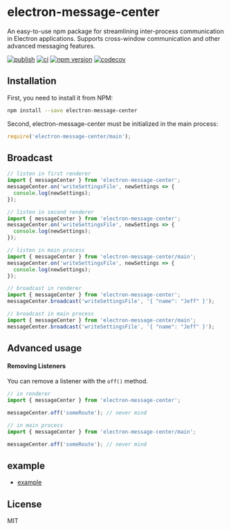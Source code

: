 # electron-message-center

An easy-to-use npm package for streamlining inter-process communication in Electron applications. Supports cross-window communication and other advanced messaging features.

[![publish](https://github.com/meteor199/electron-message-center/actions/workflows/npm-publish.yml/badge.svg)](https://github.com/meteor199/electron-message-center/actions/workflows/npm-publish.yml)
[![ci](https://github.com/meteor199/electron-message-center/actions/workflows/ci.yml/badge.svg)](https://github.com/meteor199/electron-message-center/actions/workflows/ci.yml)
[![npm version](https://badge.fury.io/js/electron-message-center.svg)](https://badge.fury.io/js/electron-message-center)
[![codecov](https://codecov.io/gh/meteor199/electron-message-center/branch/main/graph/badge.svg)](https://codecov.io/gh/meteor199/electron-message-center)

## Installation

First, you need to install it from NPM:

```sh
npm install --save electron-message-center
```

Second, electron-message-center must be initialized in the main process:

```js
require('electron-message-center/main');
```

## Broadcast

```js
// listen in first renderer
import { messageCenter } from 'electron-message-center';
messageCenter.on('writeSettingsFile', newSettings => {
  console.log(newSettings);
});

// listen in second renderer
import { messageCenter } from 'electron-message-center';
messageCenter.on('writeSettingsFile', newSettings => {
  console.log(newSettings);
});

// listen in main process
import { messageCenter } from 'electron-message-center/main';
messageCenter.on('writeSettingsFile', newSettings => {
  console.log(newSettings);
});

// broadcast in renderer
import { messageCenter } from 'electron-message-center';
messageCenter.broadcast('writeSettingsFile', '{ "name": "Jeff" }');

// broadcast in main process
import { messageCenter } from 'electron-message-center/main';
messageCenter.broadcast('writeSettingsFile', '{ "name": "Jeff" }');
```

## Advanced usage

#### Removing Listeners

You can remove a listener with the `off()` method.

```js
// in renderer
import { messageCenter } from 'electron-message-center';

messageCenter.off('someRoute'); // never mind

// in main process
import { messageCenter } from 'electron-message-center/main';

messageCenter.off('someRoute'); // never mind
```

## example

- [example](https://github.com/meteor199/electron-message-center/tree/main/packages/example)

## License

MIT
